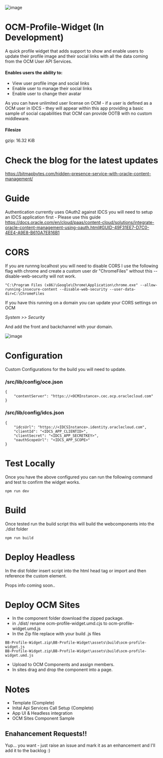 
![image](https://user-images.githubusercontent.com/364208/192087711-527bd390-7089-437e-91c4-ca4436cbcf2a.png)

# OCM-Profile-Widget (In Development)

A quick profile widget that adds support to show and enable users to update their profile image and their social links with all the data coming from the OCM User API Services.


#### Enables users the ability to:

- View user profile imge and social links
- Enable user to manage their social links
- Enable user to change their avatar

As you can have unlimited user license on OCM - if a user is defined as a OCM user in IDCS - they will appear within this app providing a basic sample of social capabilities that OCM can provide OOTB with no custom middleware.

#### Filesize
gzip: 16.32 KiB 


# Check the blog for the latest updates

https://bitmapbytes.com/hidden-presence-service-with-oracle-content-management/

# Guide
Authentication currently uses OAuth2 against IDCS you will need to setup an IDCS application first - Please use this guide
https://docs.oracle.com/en/cloud/paas/content-cloud/solutions/integrate-oracle-content-management-using-oauth.html#GUID-49F31EE7-D7C0-4EE4-A9E8-B610A7E816B1

# CORS
If you are runnng localhost you will need to disable CORS I use the following flag with chrome and create a custom user dir "ChromeFiles" without this --disable-web-security will not work.
```
"C:\Program Files (x86)\Google\Chrome\Application\chrome.exe" --allow-running-insecure-content --disable-web-security --user-data-dir=C:\ChromeFiles
```
If you have this running on a domain you can update your CORS settings on OCM 

_System >> Security_

And add the front and backchannel with your domain.

![image](https://user-images.githubusercontent.com/364208/190382422-750d662a-03c1-49de-b765-a31260e14326.png)

# Configuration
Custom Configurations for the build you will need to update.

### /src/lib/config/oce.json
```
{
    "contentServer": "https://<OCMInstance>.cec.ocp.oraclecloud.com"
}
```

### /src/lib/config/idcs.json
```
{
    "idcsUrl": "https://<IDCSInstance>.identity.oraclecloud.com",
    "clientId": "<IDCS_APP_CLIENTID>",
    "clientSecret": "<IDCS_APP_SECRETKEY>",
    "oauthScopeUrl": "<IDCS_APP_SCOPE>"
}
```

# Test Locally 
Once you have the above configured you can run the following command and test to confirm the widget works.
```
npm run dev
```

# Build
Once tested run the build script this will build the webcomponents into the ./dist folder
```
npm run build
```
# Deploy Headless
In the dist folder insert script into the html head tag or import and then reference the custom element.

Props info coming soon..

# Deploy OCM Sites

- In the component folder download the zipped package.
- in ./dist/ rename ocm-profile-widget.umd.cjs to ocm-profile-widget.umd.js
- In the Zip file replace with your build .js files
```
BB-Profile-Widget.zip\BB-Profile-Widget\assets\build\ocm-profile-widget.js
BB-Profile-Widget.zip\BB-Profile-Widget\assets\build\ocm-profile-widget.umd.js
```

- Upload to OCM Components and assign members.
- In sites drag and drop the component into a page.

# Notes
- Template (Complete)
- Inital Api Services Call Setup (Complete)
- App UI & Headless integration 
- OCM Sites Component Sample


## Enahancement Requests!! 
Yup... you want - just raise an issue and mark it as an enhancement and I'll add it to the backlog :) 

